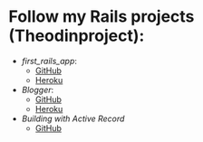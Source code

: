 # Follow my Rails projects (Theodinproject):
  - *first_rails_app*:
    + [GitHub](https://github.com/David-Roark/first_rails_app)
    + [Heroku](https://mysterious-castle-84670.herokuapp.com/)
  - *Blogger*:
    + [GitHub](https://github.com/David-Roark/Blogger-OdinProject)
    + [Heroku](https://dry-hamlet-08916.herokuapp.com/articles)
  - *Building with Active Record*
    + [GitHub](https://github.com/David-Roark/Micro-Reddit-OdinProject)
